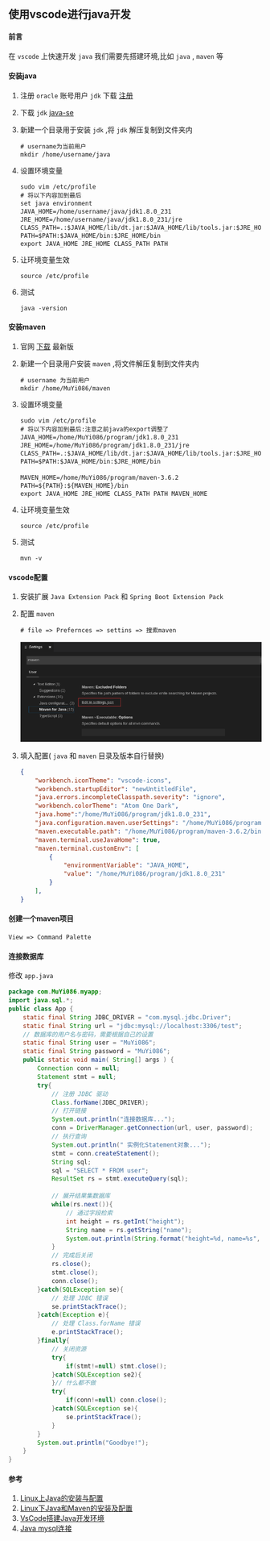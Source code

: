 ## 使用vscode进行java开发

#### 前言
在 `vscode` 上快速开发 `java` 我们需要先搭建环境,比如 `java` , `maven` 等

#### 安装java
1. 注册 `oracle` 账号用户 `jdk` 下载  [注册](https://profile.oracle.com/myprofile/account/create-account.jspx '注册')

1. 下载 `jdk` [java-se](https://www.oracle.com/technetwork/java/javase/downloads/jdk8-downloads-2133151.html 'java-se')

1. 新建一个目录用于安装 `jdk` ,将 `jdk` 解压复制到文件夹内
    ```SHELL
    # username为当前用户
    mkdir /home/username/java
    ```
1. 设置环境变量
    ```SHELL
    sudo vim /etc/profile
    # 将以下内容加到最后
    set java environment
    JAVA_HOME=/home/username/java/jdk1.8.0_231     
    JRE_HOME=/home/username/java/jdk1.8.0_231/jre     
    CLASS_PATH=.:$JAVA_HOME/lib/dt.jar:$JAVA_HOME/lib/tools.jar:$JRE_HOME/lib
    PATH=$PATH:$JAVA_HOME/bin:$JRE_HOME/bin
    export JAVA_HOME JRE_HOME CLASS_PATH PATH
    ```
1. 让环境变量生效
    ```SHELL
    source /etc/profile
    ```

1. 测试
    ```SHELL
    java -version
    ```

#### 安装maven
1. 官网 [下载](http://maven.apache.org/download.cgi '下载') 最新版

1. 新建一个目录用户安装 `maven` ,将文件解压复制到文件夹内
    ```SHELL
    # username 为当前用户
    mkdir /home/MuYi086/maven
    ```

1. 设置环境变量
    ```SHELL
    sudo vim /etc/profile
    # 将以下内容加到最后:注意之前java的export调整了
    JAVA_HOME=/home/MuYi086/program/jdk1.8.0_231      
    JRE_HOME=/home/MuYi086/program/jdk1.8.0_231/jre   
    CLASS_PATH=.:$JAVA_HOME/lib/dt.jar:$JAVA_HOME/lib/tools.jar:$JRE_HOME/lib
    PATH=$PATH:$JAVA_HOME/bin:$JRE_HOME/bin

    MAVEN_HOME=/home/MuYi086/program/maven-3.6.2
    PATH=${PATH}:${MAVEN_HOME}/bin
    export JAVA_HOME JRE_HOME CLASS_PATH PATH MAVEN_HOME
    ```

1. 让环境变量生效
    ```SHELL
    source /etc/profile
    ```

1. 测试
    ```SHELL
    mvn -v
    ```

#### vscode配置
1. 安装扩展 `Java Extension Pack` 和 `Spring Boot Extension Pack`
1. 配置 `maven`
    ```SHELL
    # file => Prefernces => settins => 搜索maven
    ```

    ![maven配置](../images/linux/使用vscode进行java开发/java_01.png)

1. 填入配置( `java` 和 `maven` 目录及版本自行替换)
    ```JSON
    {
        "workbench.iconTheme": "vscode-icons",
        "workbench.startupEditor": "newUntitledFile",
        "java.errors.incompleteClasspath.severity": "ignore",
        "workbench.colorTheme": "Atom One Dark",
        "java.home":"/home/MuYi086/program/jdk1.8.0_231",
        "java.configuration.maven.userSettings": "/home/MuYi086/program/maven-3.6.2/conf/settings.xml",
        "maven.executable.path": "/home/MuYi086/program/maven-3.6.2/bin/mvn",
        "maven.terminal.useJavaHome": true,
        "maven.terminal.customEnv": [
            {
                "environmentVariable": "JAVA_HOME",
                "value": "/home/MuYi086/program/jdk1.8.0_231"
            }
        ],
    }
    ```

#### 创建一个maven项目
```SHELL
View => Command Palette
```

#### 连接数据库
修改 `app.java`
```JAVA
package com.MuYi086.myapp;
import java.sql.*;
public class App {
    static final String JDBC_DRIVER = "com.mysql.jdbc.Driver";
    static final String url = "jdbc:mysql://localhost:3306/test";  
    // 数据库的用户名与密码，需要根据自己的设置
    static final String user = "MuYi086";
    static final String password = "MuYi086";
    public static void main( String[] args ) {
        Connection conn = null;
        Statement stmt = null;
        try{
            // 注册 JDBC 驱动
            Class.forName(JDBC_DRIVER);
            // 打开链接
            System.out.println("连接数据库...");
            conn = DriverManager.getConnection(url, user, password);
            // 执行查询
            System.out.println(" 实例化Statement对象...");
            stmt = conn.createStatement();
            String sql;
            sql = "SELECT * FROM user";
            ResultSet rs = stmt.executeQuery(sql);
        
            // 展开结果集数据库
            while(rs.next()){
                // 通过字段检索
                int height = rs.getInt("height");
                String name = rs.getString("name");
                System.out.println(String.format("height=%d, name=%s", height, name));
            }
            // 完成后关闭
            rs.close();
            stmt.close();
            conn.close();
        }catch(SQLException se){
            // 处理 JDBC 错误
            se.printStackTrace();
        }catch(Exception e){
            // 处理 Class.forName 错误
            e.printStackTrace();
        }finally{
            // 关闭资源
            try{
                if(stmt!=null) stmt.close();
            }catch(SQLException se2){
            }// 什么都不做
            try{
                if(conn!=null) conn.close();
            }catch(SQLException se){
                se.printStackTrace();
            }
        }
        System.out.println("Goodbye!");
    }
}
```

#### 参考
1. [Linux上Java的安装与配置](https://www.cnblogs.com/lamp01/p/8932740.html 'Linux上Java的安装与配置')
1. [Linux下Java和Maven的安装及配置](https://blog.csdn.net/ula_liu/article/details/80853713 'Linux下Java和Maven的安装及配置')
1. [VsCode搭建Java开发环境](https://www.cnblogs.com/miskis/p/9816135.html 'VsCode搭建Java开发环境')
1. [Java mysql连接](https://www.runoob.com/java/java-mysql-connect.html 'Java mysql连接')